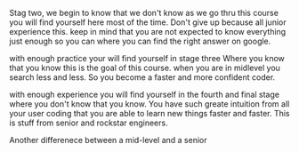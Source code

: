 Stag two, we begin to know that we don't know as we go thru this course you will find yourself here most of the time.
Don't give up because all junior experience this. 
keep in mind that you are not expected to know everything just enough so you can where you can find the right answer on google.


with enough practice your will find yourself in stage three Where you know that you know
this is the goal of this course. 
when you are in midlevel you search less and less. So you become a faster and more confident coder.


with enough experience you will find yourself in the fourth and final stage where you don't know that you know. 
You have such greate intuition from all your user coding that you are able to learn new things faster and faster. 
This is stuff from senior and rockstar engineers.

Another differenece between a mid-level and a senior

